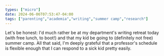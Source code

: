 ```yaml
---
types: ["micro"]
date: 2024-06-06T07:53:47-04:00
tags: ["parenting","academia","writing","summer camp","research"]
---
```

Let's be honest: I'd much rather be at my department's writing retreat today (with free lunch, to boot!) and that my kid be going to (definitely not free) summer camp. All that said, I'm deeply grateful that a professor's schedule is flexible enough that I can respond to a sick kid pretty easily.
